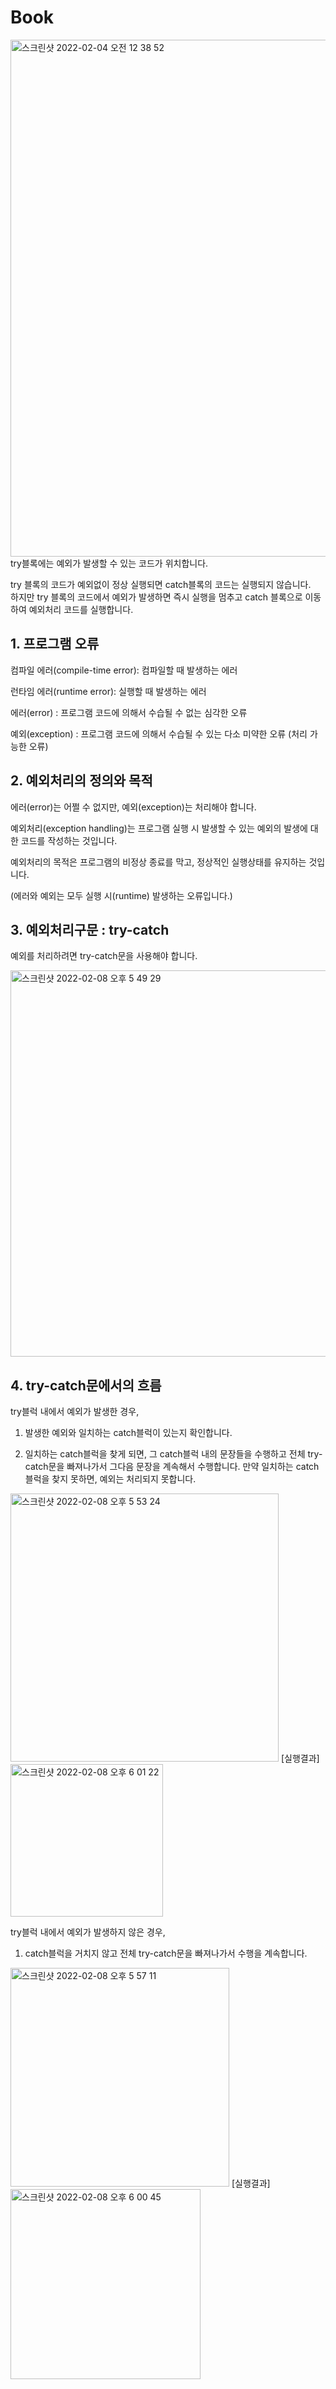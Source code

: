  
# Book
<img width="827" alt="스크린샷 2022-02-04 오전 12 38 52" src="https://user-images.githubusercontent.com/86057607/152375508-53ef351c-c1f7-4b8e-9fe7-cf1d4896faf8.png">
try블록에는 예외가 발생할 수 있는 코드가 위치합니다.

try 블록의 코드가 예외없이 정상 실행되면 catch블록의 코드는 실행되지 않습니다.</br>
하지만 try 블록의 코드에서 예외가 발생하면 즉시 실행을 멈추고 catch 블록으로 이동하여 예외처리 코드를 실행합니다.

## 1. 프로그램 오류
 
컴파일 에러(compile-time error): 컴파일할 때 발생하는 에러

런타임 에러(runtime error): 실행할 때 발생하는 에러

에러(error) : 프로그램 코드에 의해서 수습될 수 없는 심각한 오류

예외(exception) : 프로그램 코드에 의해서 수습될 수 있는 다소 미약한 오류 (처리 가능한 오류)

## 2. 예외처리의 정의와 목적
 
에러(error)는 어쩔 수 없지만, 예외(exception)는 처리해야 합니다.

예외처리(exception handling)는 프로그램 실행 시 발생할 수 있는 예외의 발생에 대한 코드를 작성하는 것입니다.

예외처리의 목적은 프로그램의 비정상 종료를 막고, 정상적인 실행상태를 유지하는 것입니다.

(에러와 예외는 모두 실행 시(runtime) 발생하는 오류입니다.)

## 3. 예외처리구문 : try-catch
 
예외를 처리하려면 try-catch문을 사용해야 합니다.


<img width="618" alt="스크린샷 2022-02-08 오후 5 49 29" src="https://user-images.githubusercontent.com/86057607/152951116-36229c14-b535-4639-a7cd-12a275e0afc2.png">

## 4. try-catch문에서의 흐름
 

try블럭 내에서 예외가 발생한 경우,

1. 발생한 예외와 일치하는 catch블럭이 있는지 확인합니다.

2. 일치하는 catch블럭을 찾게 되면, 그 catch블럭 내의 문장들을 수행하고 전체 try-catch문을 빠져나가서 그다음 문장을 계속해서 수행합니다. 만약 일치하는 catch블럭을 찾지 못하면, 예외는 처리되지 못합니다.

<img width="429" alt="스크린샷 2022-02-08 오후 5 53 24" src="https://user-images.githubusercontent.com/86057607/152951767-93a4f923-163f-4bef-b2d1-03427f18eea1.png">
[실행결과]
<img width="244" alt="스크린샷 2022-02-08 오후 6 01 22" src="https://user-images.githubusercontent.com/86057607/152953318-485fb6da-1420-4f16-b47f-2a634efa3969.png">

try블럭 내에서 예외가 발생하지 않은 경우,

1. catch블럭을 거치지 않고 전체 try-catch문을 빠져나가서 수행을 계속합니다.

<img width="350" alt="스크린샷 2022-02-08 오후 5 57 11" src="https://user-images.githubusercontent.com/86057607/152952447-661fa339-9030-41e6-b719-872a97bb30d7.png">
[실행결과]
<img width="304" alt="스크린샷 2022-02-08 오후 6 00 45" src="https://user-images.githubusercontent.com/86057607/152953300-e8ebe6f7-a453-4cc0-8a16-0db17a7059a3.png">



